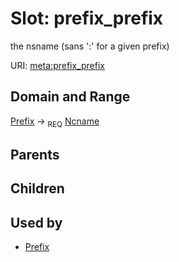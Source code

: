 
# Slot: prefix_prefix


the nsname (sans ':' for a given prefix)

URI: [meta:prefix_prefix](https://w3id.org/biolink/biolinkml/meta/prefix_prefix)


## Domain and Range

[Prefix](Prefix.md) ->  <sub>REQ</sub> [Ncname](types/Ncname.md)

## Parents


## Children


## Used by

 * [Prefix](Prefix.md)
